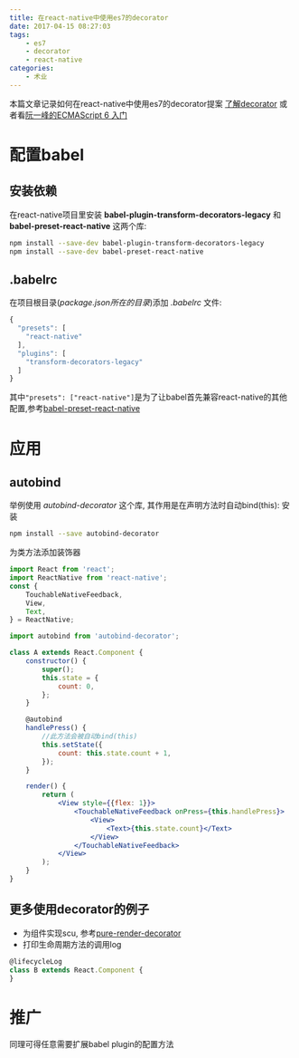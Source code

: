 ```yaml
---
title: 在react-native中使用es7的decorator
date: 2017-04-15 08:27:03
tags:
    - es7
    - decorator
    - react-native
categories:
    - 术业
---
```


本篇文章记录如何在react-native中使用es7的decorator提案
[了解decorator](https://github.com/wycats/javascript-decorators)
或者看[阮一峰的ECMAScript 6 入门](http://es6.ruanyifeng.com/#docs/decorator)

<!-- more -->

配置babel
==========

安装依赖
-----------

在react-native项目里安装 **babel-plugin-transform-decorators-legacy** 和 **babel-preset-react-native** 这两个库:
```bash
npm install --save-dev babel-plugin-transform-decorators-legacy
npm install --save-dev babel-preset-react-native
```

.babelrc
-----------

在项目根目录(*package.json所在的目录*)添加 *.babelrc* 文件:
```javascript
{
  "presets": [
    "react-native"
  ],
  "plugins": [
    "transform-decorators-legacy"
  ]
}
```

其中`"presets": ["react-native"]`是为了让babel首先兼容react-native的其他配置,参考[babel-preset-react-native](https://github.com/facebook/react-native/tree/master/babel-preset)

应用
==========

autobind
--------

举例使用 *autobind-decorator* 这个库, 其作用是在声明方法时自动bind(this):
安装
```bash
npm install --save autobind-decorator
```

为类方法添加装饰器

```jsx
import React from 'react';
import ReactNative from 'react-native';
const {
    TouchableNativeFeedback,
    View,
    Text,
} = ReactNative;

import autobind from 'autobind-decorator';

class A extends React.Component {
    constructor() {
        super();
        this.state = {
            count: 0,
        };
    }

    @autobind
    handlePress() {
        //此方法会被自动bind(this)
        this.setState({
            count: this.state.count + 1,
        });
    }

    render() {
        return (
            <View style={{flex: 1}}>
                <TouchableNativeFeedback onPress={this.handlePress}>
                    <View>
                        <Text>{this.state.count}</Text>
                    </View>
                </TouchableNativeFeedback>
            </View>
        );
    }
}
```

更多使用decorator的例子
----------
+ 为组件实现scu, 参考[pure-render-decorator](https://github.com/felixgirault/pure-render-decorator)
+ 打印生命周期方法的调用log
```javascript
@lifecycleLog
class B extends React.Component {
}
```

推广
=========
同理可得任意需要扩展babel plugin的配置方法
